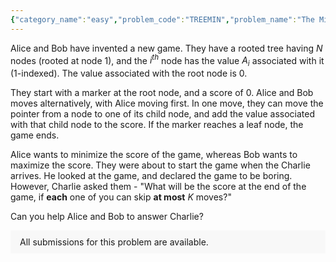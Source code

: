 ```yaml
---
{"category_name":"easy","problem_code":"TREEMIN","problem_name":"The Minimum Game","problemComponents":{"constraints":"- $1 \\leq T \\leq 10^4$\n- $1 \\leq N \\leq 10^5$\n- $0 \\leq K \\leq 200$\n- $-10^9 \\leq A_i \\leq 10^9$\n- $1 \\leq x, y \\leq N$\n- The sum of $N$ over all test cases does not exceed $10^5$\n \n\n","constraintsState":true,"subtasks":"","subtasksState":false,"inputFormat":"- The first line of input contains a single integer $T$, denoting the number of testcases. The description of the $T$ testcases follows.\n- The first line of each test case contains two space separated integers $N$ and $K$.\n- The second line of each test case contains $N$ space separated integers $A_1, A_2,..., A_N$. It is guaranteed that $A_1 = 0$.\n- The following $N-1$ lines contains two space separated integers $x$ and $y$, which denotes that there is an edge between nodes $x$ and $y$.\n\n","inputFormatState":true,"outputFormat":"For each testcase, output in a single line the answer to the Charlie\u0027s problem.\n","outputFormatState":true,"sampleTestCases":{"0":{"id":1,"input":"3\n3 1\n0 1 2\n1 2\n1 3\n4 0\n0 1 2 3\n1 2\n1 3\n2 4\n7 0\n0 2 1 4 2 7 3\n1 2\n1 3\n2 4\n2 5\n3 6\n3 7\n","output":"1\n2\n6\n","explanation":"**Test Case $1$:** Alice can move the marker to node $2$, and hence making score $= 1$. If Alice skips her chance, then Bob can move the marker to node $3$, and hence making score = $2$. Therefore, Alice will not skip her chance.\n\n**Test Case $2$:** If Alice moves the marker to node $2$, then Bob will move the marker to node $4$, making score = $4$. If Alice moves the marker to node $3$, the game will end, and the score will be $2$.","isDeleted":false}}},"video_editorial_url":"","languages_supported":{"0":"CPP14","1":"C","2":"JAVA","3":"PYTH 3.6","4":"CPP17","5":"PYTH","6":"PYP3","7":"CS2","8":"ADA","9":"PYPY","10":"TEXT","11":"PAS fpc","12":"NODEJS","13":"RUBY","14":"PHP","15":"GO","16":"HASK","17":"TCL","18":"PERL","19":"SCALA","20":"LUA","21":"kotlin","22":"BASH","23":"JS","24":"LISP sbcl","25":"rust","26":"PAS gpc","27":"BF","28":"CLOJ","29":"R","30":"D","31":"CAML","32":"FORT","33":"ASM","34":"swift","35":"FS","36":"WSPC","37":"LISP clisp","38":"SQL","39":"SCM guile","40":"PERL6","41":"ERL","42":"CLPS","43":"ICK","44":"NICE","45":"PRLG","46":"ICON","47":"COB","48":"SCM chicken","49":"PIKE","50":"SCM qobi","51":"ST","52":"SQLQ","53":"NEM"},"max_timelimit":1,"source_sizelimit":50000,"problem_author":"lavish315","problem_tester":"","date_added":"20-09-2021","tags":{"0":"depth","1":"dynamic","2":"easy","3":"game","4":"lavish315","5":"start12","6":"trees"},"problem_difficulty_level":"Unavailable","best_tag":"Dynamic Programming","editorial_url":"https://discuss.codechef.com/problems/TREEMIN","time":{"view_start_date":1632331800,"submit_start_date":1632331800,"visible_start_date":1632331800,"end_date":1735669800},"is_direct_submittable":false,"problemDiscussURL":"https://discuss.codechef.com/search?q=TREEMIN","is_proctored":false,"visitedContests":{},"layout":"problem"}
---
```

Alice and Bob have invented a new game. They have a rooted tree having $N$ nodes (rooted at node $1$), and the $i^{th}$ node has the value $A_i$ associated with it ($1$-indexed). The value associated with the root node is $0$.

They start with a marker at the root node, and a score of $0$. Alice and Bob moves alternatively, with Alice moving first. In one move, they can move the pointer from a node to one of its child node, and add the value associated with that child node to the score. If the marker reaches a leaf node, the game ends. 

Alice wants to minimize the score of the game, whereas Bob wants to maximize the score. They were about to start the game when the Charlie arrives. He looked at the game, and declared the game to be boring. However, Charlie asked them - "What will be the score at the end of the game, if $\textbf{each}$ one of you can skip $\textbf{at most}$ $K$ moves?"

Can you help Alice and Bob to answer Charlie?
<aside style='background: #f8f8f8;padding: 10px 15px;'><div>All submissions for this problem are available.</div></aside>